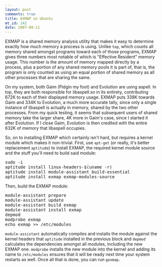 ```yaml
--- 
layout: post
comments: true
title: EXMAP on Ubuntu
mt_id: 142
date: 2007-09-11
---
```

EXMAP is a shared memory analysis utility that makes it easy to determine exactly how much memory a process is using.  Unlike `top`, which counts all memory shared amongst programs toward each of those programs, EXMAP gives three numbers most notable of which is "Effective Resident" memory usage.  This number is the amount of memory mapped directly by a process, plus a portion of any shared memory pools it is part of, that is, the program is only counted as using an equal portion of shared memory as all other processes that are sharing the same.

On my system, both Gaim (Pidgin my foot) and Evolution are using aspell.  In top, they are both responsible for libaspell.so in its entirety, contributing 672K to each of their displayed memory usage.  EXMAP puts 338K towards Gaim and 334K to Evolution, a much more accurate tally, since only a single instance of libaspell is actually in memory, shared by the two other processes.  From my quick testing, it seems that subsequent users of shared memory take the larger share, 4K more in Gaim's case, since I started it after Evolution.  If I close Gaim, Evolution is then credited with the entire 632K of memory that libaspell occupies.

So, on to installing EXMAP which certainly isn't hard, but requires a kernel module which makes it non-trivial.  First, use `apt-get` (or really, it's better replacement `aptitude`) to install EXMAP, the required kernel module source and the stuff you'll need to build said module:

<pre>
sudo -i
aptitude install linux-headers-$(uname -r)
aptitude install module-assistant build-essential
aptitude install exmap exmap-modules-source
</pre>

Then, build the EXMAP module:

<pre>
module-assistant prepare
module-assistant update
module-assistant build exmap
module-assistant install exmap
depmod
modprobe exmap
echo exmap >> /etc/modules
</pre>

`module-assistant` automatically compiles and installs the module against the kernel headers that `aptitude` installed in the previous block and `depmod` calculates the dependencies amongst all modules, including the new EXMAP one.  `modprobe` installs the new module into the kernel and adding its name to `/etc/modules` ensures that it will be ready next time your system restarts as well.  Once all that is done, you can run `gexmap`.
